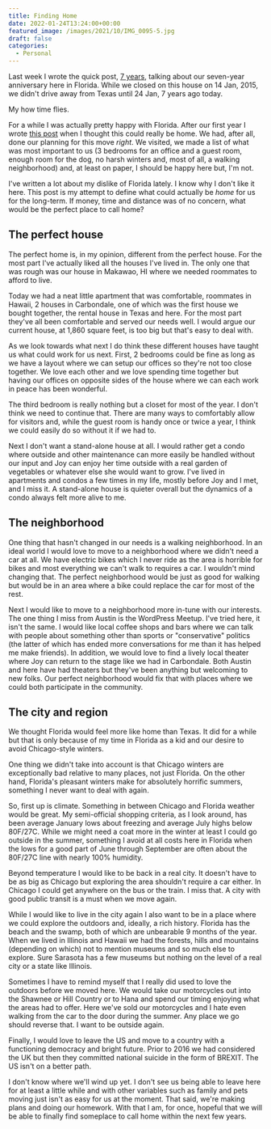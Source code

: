 ```yaml
---
title: Finding Home
date: 2022-01-24T13:24:00+00:00
featured_image: /images/2021/10/IMG_0095-5.jpg
draft: false
categories:
  - Personal
---
```


Last week I wrote the quick post, [7 years][1], talking about our seven-year anniversary here in Florida. While we closed on this house on 14 Jan, 2015, we didn't drive away from Texas until 24 Jan, 7 years ago today.

My how time flies.

For a while I was actually pretty happy with Florida. After our first year I wrote [this post][2] when I thought this could really be home. We had, after all, done our planning for this move _right_. We visited, we made a list of what was most important to us (3 bedrooms for an office and a guest room, enough room for the dog, no harsh winters and, most of all, a walking neighborhood) and, at least on paper, I should be happy here but, I'm not.

I've written a lot about my dislike of Florida lately. I know why I don't like it here. This post is my attempt to define what could actually be _home_ for us for the long-term. If money, time and distance was of no concern, what would be the perfect place to call home?

## The perfect house

The perfect home is, in my opinion, different from the perfect house. For the most part I've actually liked all the houses I've lived in. The only one that was rough was our house in Makawao, HI where we needed roommates to afford to live.

Today we had a neat little apartment that was comfortable, roommates in Hawaii, 2 houses in Carbondale, one of which was the first house we bought together, the rental house in Texas and here. For the most part they've all been comfortable and served our needs well. I would argue our current house, at 1,860 square feet, is too big but that's easy to deal with.

As we look towards what next I do think these different houses have taught us what could work for us next. First, 2 bedrooms could be fine as long as we have a layout where we can setup our offices so they're not too close together. We love each other and we love spending time together but having our offices on opposite sides of the house where we can each work in peace has been wonderful.

The third bedroom is really nothing but a closet for most of the year. I don't think we need to continue that. There are many ways to comfortably allow for visitors and, while the guest room is handy once or twice a year, I think we could easily do so without it if we had to.

Next I don't want a stand-alone house at all. I would rather get a condo where outside and other maintenance can more easily be handled without our input and Joy can enjoy her time outside with a real garden of vegetables or whatever else she would want to grow. I've lived in apartments and condos a few times in my life, mostly before Joy and I met, and I miss it. A stand-alone house is quieter overall but the dynamics of a condo always felt more alive to me.

## The neighborhood

One thing that hasn't changed in our needs is a walking neighborhood. In an ideal world I would love to move to a neighborhood where we didn't need a car at all. We have electric bikes which I never ride as the area is horrible for bikes and most everything we can't walk to requires a car. I wouldn't mind changing that. The perfect neighborhood would be just as good for walking but would be in an area where a bike could replace the car for most of the rest.

Next I would like to move to a neighborhood more in-tune with our interests. The one thing I miss from Austin is the WordPress Meetup. I've tried here, it isn't the same. I would like local coffee shops and bars where we can talk with people about something other than sports or "conservative" politics (the latter of which has ended more conversations for me than it has helped me make friends). In addition, we would love to find a lively local theater where Joy can return to the stage like we had in Carbondale. Both Austin and here have had theaters but they've been anything but welcoming to new folks. Our perfect neighborhood would fix that with places where we could both participate in the community.

## The city and region

We thought Florida would feel more like home than Texas. It did for a while but that is only because of my time in Florida as a kid and our desire to avoid Chicago-style winters.

One thing we didn't take into account is that Chicago winters are exceptionally bad relative to many places, not just Florida. On the other hand, Florida's pleasant winters make for absolutely horrific summers, something I never want to deal with again.

So, first up is climate. Something in between Chicago and Florida weather would be great. My semi-official shopping criteria, as I look around, has been average January lows about freezing and average July highs below 80F/27C. While we might need a coat more in the winter at least I could go outside in the summer, something I avoid at all costs here in Florida when the lows for a good part of June through September are often about the 80F/27C line with nearly 100% humidity.

Beyond temperature I would like to be back in a real city. It doesn't have to be as big as Chicago but exploring the area shouldn't require a car either. In Chicago I could get anywhere on the bus or the train. I miss that. A city with good public transit is a must when we move again.

While I would like to live in the city again I also want to be in a place where we could explore the outdoors and, ideally, a rich history. Florida has the beach and the swamp, both of which are unbearable 9 months of the year. When we lived in Illinois and Hawaii we had the forests, hills and mountains (depending on which) not to mention museums and so much else to explore. Sure Sarasota has a few museums but nothing on the level of a real city or a state like Illinois.

Sometimes I have to remind myself that I really did used to love the outdoors before we moved here. We would take our motorcycles out into the Shawnee or Hill Country or to Hana and spend our timing enjoying what the areas had to offer. Here we've sold our motorcycles and I hate even walking from the car to the door during the summer. Any place we go should reverse that. I want to be outside again.

Finally, I would love to leave the US and move to a country with a functioning democracy and bright future. Prior to 2016 we had considered the UK but then they committed national suicide in the form of BREXIT. The US isn't on a better path.

I don't know where we'll wind up yet. I don't see us being able to leave here for at least a little while and with other variables such as family and pets moving just isn't as easy for us at the moment. That said, we're making plans and doing our homework. With that I am, for once, hopeful that we will be able to finally find someplace to call home within the next few years.

 [1]: /2022/01/7-years/
 [2]: /2016/01/thoughts-on-our-first-year-at-home/